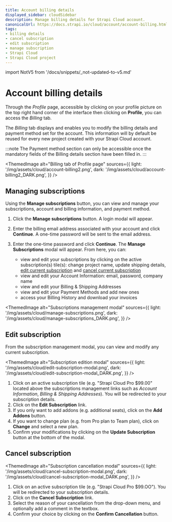 ```yaml
---
title: Account billing details
displayed_sidebar: cloudSidebar
description: Manage billing details for Strapi Cloud account.
canonicalUrl: https://docs.strapi.io/cloud/account/account-billing.html
tags:
- billing details
- cancel subscription
- edit subscription
- manage subscription
- Strapi Cloud
- Strapi Cloud project
---
```


import NotV5 from '/docs/snippets/_not-updated-to-v5.md'

# Account billing details

<NotV5/>

Through the *Profile* page, accessible by clicking on your profile picture on the top right hand corner of the interface then clicking on **Profile**, you can access the *Billing* tab.

The *Billing* tab displays and enables you to modify the billing details and payment method set for the account. This information will by default be reused for every new project created with your Strapi Cloud account.

:::note
The Payment method section can only be accessible once the mandatory fields of the Billing details section have been filled in.
:::

<ThemedImage
  alt="Billing tab of Profile page"
  sources={{
    light: '/img/assets/cloud/account-billing2.png',
    dark: '/img/assets/cloud/account-billing2_DARK.png',
  }}
/>

## Managing subscriptions

Using the **Manage subscriptions** button, you can view and manage your subscriptions, account and billing information, and payment method.

1. Click the **Manage subscriptions** button. A login modal will appear. 

2. Enter the billing email address associated with your account and click **Continue**. A one-time password will be sent to the email address.

3. Enter the one-time password and click **Continue**. The **Manage Subscriptions** modal will appear. From here, you can:
  
    - view and edit your subscriptions by clicking on the active subscription(s) tile(s): change project name, update shipping details, [edit current subscription](#edit-subscription) and [cancel current subscription](#cancel-subscription)
    - view and edit your Account Information: email, password, company name
    - view and edit your Billing & Shipping Addresses
    - view and edit your Payment Methods and add new ones
    - access your Billing History and download your invoices

  <ThemedImage
    alt="Subscriptions management modal"
    sources={{
      light: '/img/assets/cloud/manage-subscriptions.png',
      dark: '/img/assets/cloud/manage-subscriptions_DARK.png',
    }}
  />

## Edit subscription

From the subscription management modal, you can view and modify any current subscription.

<ThemedImage
  alt="Subscription edition modal"
  sources={{
    light: '/img/assets/cloud/edit-subscription-modal.png',
    dark: '/img/assets/cloud/edit-subscription-modal_DARK.png',
  }}
/>

1. Click on an active subscription tile (e.g. "Strapi Cloud Pro $99.00" located above the subscriptions management links such as *Account Information*, *Billing & Shipping Addresses*). You will be redirected to your subscription details.
2. Click on the **Edit Subscription** link.
3. If you only want to add addons (e.g. additional seats), click on the **Add Addons** button.
4. If you want to change plan (e.g. from Pro plan to Team plan), click on **Change** and select a new plan.
5. Confirm your modifications by clicking on the **Update Subscription** button at the bottom of the modal.

## Cancel subscription

<ThemedImage
  alt="Subscription cancellation modal"
  sources={{
    light: '/img/assets/cloud/cancel-subscription-modal.png',
    dark: '/img/assets/cloud/cancel-subscription-modal_DARK.png',
  }}
/>

1. Click on an active subscription tile (e.g. "Strapi Cloud Pro $99.OO"). You will be redirected to your subscription details.
2. Click on the **Cancel Subscription** link.
3. Select the reason of your cancellation from the drop-down menu, and optionally add a comment in the textbox.
4. Confirm your choice by clicking on the **Confirm Cancellation** button.

